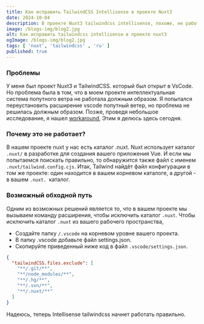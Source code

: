 ```yaml
---
title: Как исправить TailwindCSS Intellisense в проекте Nuxt3
date: 2024-10-04
description: В проекте Nuxt3 tailwindcss intellisense, похоже, не работает должным образом. В этом блоге я поделюсь обходным решением этой проблемы.
image: /blogs-img/blog2.jpg
alt: Как исправить tailwindcss intellisense в проекте nuxt3
ogImage: /blogs-img/blog2.jpg
tags: [ 'nuxt', 'tailwindcss' , 'ru' ]
published: true
---
```


### Проблемы

У меня был проект Nuxt3 и TailwindCSS. который был открыт в VsCode. Но проблема была в том, что в моем проекте
интеллектуальная система попутного ветра не работала должным образом. Я попытался переустановить расширение vscode
попутный ветер, но проблема не решилась должным образом. Позже, проведя небольшое исследование, я
нашел [workaround](https://github.com/tailwindlabs/tailwindcss-intellisense/issues/663#issuecomment-1316788128), Этим я
делюсь здесь сегодня.

### Почему это не работает?

В нашем проекте nuxt у нас есть каталог .nuxt. Nuxt использует каталог `.nuxt/` в разработке для создания вашего
приложения Vue. И если мы попытаемся поискать правильно, то обнаружится также файл с именем `.nuxt/tailwind.config.cjs`.
Итак, Tailwind найдёт файл конфигурации в том же проекте: один находится в вашем корневом каталоге, а другой - в вашем
`.nuxt. `каталог.

### Возможный обходной путь

Одним из возможных решений является то, что в вашем проекте мы вызываем команду расширения, чтобы исключить каталог
`.nuxt`. Чтобы исключить каталог `.nuxt` из вашего рабочего пространства,

- Создайте папку `/.vscode` на корневом уровне вашего проекта.
- В папку .vscode добавьте файл settings.json.
- Скопируйте приведенный ниже код в файл `.vscode/settings.json`.

```json
{
  "tailwindCSS.files.exclude": [
    "**/.git/**",
    "**/node_modules/**",
    "**/.hg/**",
    "**/.svn/**",
    "**/.nuxt/**"
  ]
}
```

Надеюсь, теперь Intellisense tailwindcss начнет работать правильно.
